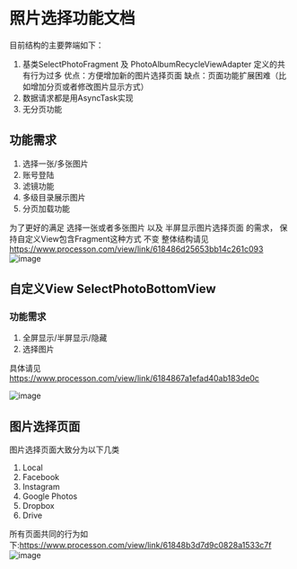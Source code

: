 # 照片选择功能文档
目前结构的主要弊端如下：
1. 基类SelectPhotoFragment 及 PhotoAlbumRecycleViewAdapter 定义的共有行为过多 优点：方便增加新的图片选择页面  缺点：页面功能扩展困难（比如增加分页或者修改图片显示方式）
2. 数据请求都是用AsyncTask实现
3. 无分页功能


## 功能需求
1.  选择一张/多张图片
2.  账号登陆
3.  滤镜功能
4.  多级目录展示图片
5.  分页加载功能

为了更好的满足 选择一张或者多张图片 以及 半屏显示图片选择页面 的需求， 保持自定义View包含Fragment这种方式 不变
整体结构请见 https://www.processon.com/view/link/618486d25653bb14c261c093
![image](https://user-images.githubusercontent.com/93108740/140440511-a50098ea-e025-49bd-8a0c-25308022f94c.png)


## 自定义View SelectPhotoBottomView
### 功能需求
1. 全屏显示/半屏显示/隐藏
2. 选择图片


具体请见 https://www.processon.com/view/link/6184867a1efad40ab183de0c

![image](https://user-images.githubusercontent.com/93108740/140442688-a0e30994-591b-47ca-b49a-67acb3812f24.png)


## 图片选择页面
图片选择页面大致分为以下几类
1. Local
2. Facebook
3. Instagram
4. Google Photos
5. Dropbox
6. Drive

所有页面共同的行为如下:https://www.processon.com/view/link/61848b3d7d9c0828a1533c7f
![image](https://user-images.githubusercontent.com/93108740/140443818-93775506-5267-47bd-8347-e74be49fc538.png)

